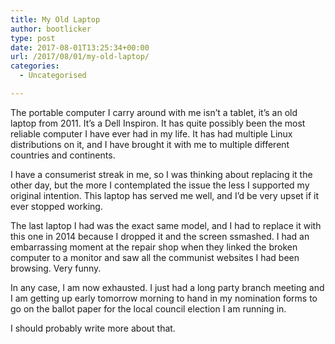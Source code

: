 ```yaml
---
title: My Old Laptop
author: bootlicker
type: post
date: 2017-08-01T13:25:34+00:00
url: /2017/08/01/my-old-laptop/
categories:
  - Uncategorised

---
```

The portable computer I carry around with me isn&#8217;t a tablet, it&#8217;s an old laptop from 2011. It&#8217;s a Dell Inspiron. It has quite possibly been the most reliable computer I have ever had in my life. It has had multiple Linux distributions on it, and I have brought it with me to multiple different countries and continents.

I have a consumerist streak in me, so I was thinking about replacing it the other day, but the more I contemplated the issue the less I supported my original intention. This laptop has served me well, and I&#8217;d be very upset if it ever stopped working.

The last laptop I had was the exact same model, and I had to replace it with this one in 2014 because I dropped it and the screen ssmashed. I had an embarrassing moment at the repair shop when they linked the broken computer to a monitor and saw all the communist websites I had been browsing. Very funny.

In any case, I am now exhausted. I just had a long party branch meeting and I am getting up early tomorrow morning to hand in my nomination forms to go on the ballot paper for the local council election I am running in.

I should probably write more about that.